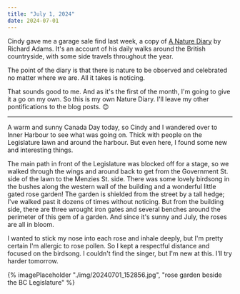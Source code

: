```yaml
---
title: "July 1, 2024"
date: 2024-07-01
---
```


Cindy gave me a garage sale find last week, a copy of [A Nature Diary](https://www.goodreads.com/book/show/4495089-a-nature-diary) by Richard Adams.  It's an account of his daily walks around the British countryside, with some side travels throughout the year.  

The point of the diary is that there is nature to be observed and celebrated no matter where we are. All it takes is noticing. 

That sounds good to me.  And as it's the first of the month, I'm going to give it a go on my own.  So this is my own Nature Diary.  I'll leave my other pontifications to the blog posts.  😊

---

A warm and sunny Canada Day today, so Cindy and I wandered over to Inner Harbour to see what was going on.  Thick with people on the Legislature lawn and around the harbour.  But even here, I found some new and interesting things.

The main path in front of the Legislature was blocked off for a stage, so we walked through the wings and around back to get from the Government St. side of the lawn to the Menzies St. side.  There was some lovely birdsong in the bushes along the western wall of the building and a wonderful little gated rose garden!  The garden is shielded from the street by a tall hedge; I've walked past it dozens of times without noticing.  But from the building side, there are three wrought iron gates and several benches around the perimeter of this gem of a garden.  And since it's sunny and July, the roses are all in bloom.

I wanted to stick my nose into each rose and inhale deeply, but I'm pretty certain I'm allergic to rose pollen.  So I kept a respectful distance and focused on the birdsong.  I couldn't find the singer, but I'm new at this.  I'll try harder tomorrow.

{% imagePlaceholder "./img/20240701_152856.jpg", "rose garden beside the BC Legislature" %}

